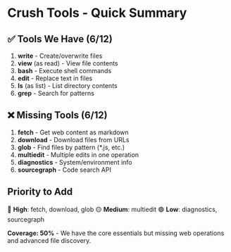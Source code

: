 # Crush Tools - Quick Summary

## ✅ Tools We Have (6/12)
1. **write** - Create/overwrite files
2. **view** (as read) - View file contents
3. **bash** - Execute shell commands
4. **edit** - Replace text in files
5. **ls** (as list) - List directory contents
6. **grep** - Search for patterns

## ❌ Missing Tools (6/12)
1. **fetch** - Get web content as markdown
2. **download** - Download files from URLs
3. **glob** - Find files by pattern (*.js, etc.)
4. **multiedit** - Multiple edits in one operation
5. **diagnostics** - System/environment info
6. **sourcegraph** - Code search API

## Priority to Add
🔴 **High**: fetch, download, glob
🟡 **Medium**: multiedit
🟢 **Low**: diagnostics, sourcegraph

**Coverage: 50%** - We have the core essentials but missing web operations and advanced file discovery.
